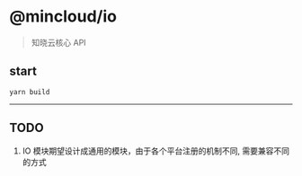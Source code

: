 # @mincloud/io

> 知晓云核心 API

## start

``` shell
yarn build
```

---

## TODO

1. IO 模块期望设计成通用的模块，由于各个平台注册的机制不同, 需要兼容不同的方式
